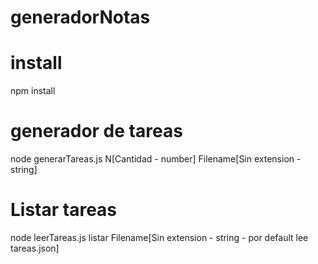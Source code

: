 # generadorNotas

# install
npm install

# generador de tareas
node generarTareas.js N[Cantidad - number] Filename[Sin extension - string]

# Listar tareas
node leerTareas.js listar Filename[Sin extension - string - por default lee tareas.json]
